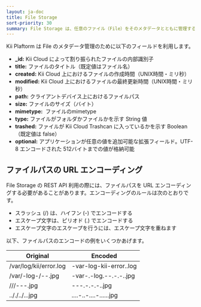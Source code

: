 ```yaml
---
layout: ja-doc
title: File Storage
sort-priority: 30
summary: File Storage は、任意のファイル（File）をそのメタデータとともに管理する機能を提供します。ファイルのアップロードやダウンロード、ゴミ箱への移動と復元、さらには URL による公開など、多くの機能を容易に利用可能です。
---
```

Kii Plaftorm は File のメタデータ管理のために以下のフィールドを利用します。

* **\_id:** Kii Cloud によって割り振られたファイルの内部識別子
* **title:** ファイルのタイトル（既定値はファイル名）
* **created:** Kii Cloud 上におけるファイルの作成時間（UNIX時間・ミリ秒）
* **modified:** Kii Cloud 上におけるファイルの最終更新時間（UNIX時間・ミリ秒）
* **path:** クライアントデバイス上におけるファイルパス
* **size:** ファイルのサイズ（バイト）
* **mimetype:** &nbsp;ファイルのmimetype
* **type:** ファイルがフォルダかファイルかを示す String 値
* **trashed:** ファイルが Kii Cloud Trashcan に入っているかを示す Boolean（既定値は false）
* **optional:** アプリケーションが任意の値を追加可能な拡張フィールド。UTF-8 エンコードされた 512バイトまでの値が格納可能

## ファイルパスの URL エンコーディング

File Storage の REST API 利用の際には、ファイルパスを URL エンコーディングする必要があることがあります。エンコーディングのルールは次のとおりです。

* スラッシュ (/) は、ハイフン (-) でエンコードする
* エスケープ文字は、ピリオド (.) でエンコードする
* エスケープ文字のエスケープを行うには、エスケープ文字を重ねます

以下、ファイルパスのエンコードの例をいくつかあげます。

Original               |Encoded
-----------------------|-----------------------
/var/log/kii/error.log |-var-log-kii-error..log
/var/-log-/--.jpg      |-var-.-log.--.-.-..jpg
///---.jpg             |---.-.-.-..jpg
.././../...jpg         |....-..-....-......jpg
